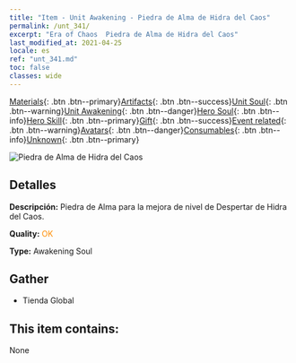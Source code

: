 ```yaml
---
title: "Item - Unit Awakening - Piedra de Alma de Hidra del Caos"
permalink: /unt_341/
excerpt: "Era of Chaos  Piedra de Alma de Hidra del Caos"
last_modified_at: 2021-04-25
locale: es
ref: "unt_341.md"
toc: false
classes: wide
---
```

 [Materials](/ItemsES/){: .btn .btn--primary}[Artifacts](/ItemsES/Artifacts/){: .btn .btn--success}[Unit Soul](/ItemsES/UnitSoul/){: .btn .btn--warning}[Unit Awakening](/ItemsES/UnitAwakening/){: .btn .btn--danger}[Hero Soul](/ItemsES/HeroSoul/){: .btn .btn--info}[Hero Skill](/ItemsES/HeroSkill/){: .btn .btn--primary}[Gift](/ItemsES/Gift/){: .btn .btn--success}[Event related](/ItemsES/Events/){: .btn .btn--warning}[Avatars](/ItemsES/Avatars/){: .btn .btn--danger}[Consumables](/ItemsES/Consumables/){: .btn .btn--info}[Unknown](/ItemsES/Unknown/){: .btn .btn--primary}

 ![Piedra de Alma de Hidra del Caos](/images/u/tia_duotoulong.jpg)

## Detalles
 **Descripción:** Piedra de Alma para la mejora de nivel de Despertar de Hidra del Caos.

 **Quality:** <span style="color: #FF8C00">OK</span>

 **Type:** Awakening Soul

## Gather

*    Tienda Global 

## This item contains:

  None

